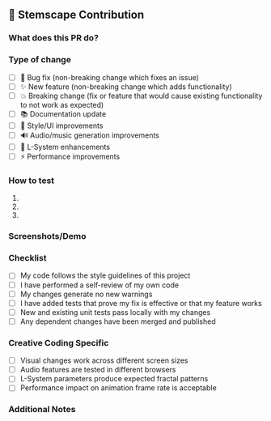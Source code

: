 ## 🌱 Stemscape Contribution

### What does this PR do?
<!-- Brief description of your changes -->

### Type of change
<!-- Please delete options that are not relevant -->
- [ ] 🐛 Bug fix (non-breaking change which fixes an issue)
- [ ] ✨ New feature (non-breaking change which adds functionality)
- [ ] 💥 Breaking change (fix or feature that would cause existing functionality to not work as expected)
- [ ] 📚 Documentation update
- [ ] 🎨 Style/UI improvements
- [ ] 🔊 Audio/music generation improvements
- [ ] 🌿 L-System enhancements
- [ ] ⚡ Performance improvements

### How to test
<!-- Describe how reviewers can test your changes -->
1. 
2. 
3. 

### Screenshots/Demo
<!-- If applicable, add screenshots or describe visual/audio changes -->

### Checklist
- [ ] My code follows the style guidelines of this project
- [ ] I have performed a self-review of my own code
- [ ] My changes generate no new warnings
- [ ] I have added tests that prove my fix is effective or that my feature works
- [ ] New and existing unit tests pass locally with my changes
- [ ] Any dependent changes have been merged and published

### Creative Coding Specific
- [ ] Visual changes work across different screen sizes
- [ ] Audio features are tested in different browsers
- [ ] L-System parameters produce expected fractal patterns
- [ ] Performance impact on animation frame rate is acceptable

### Additional Notes
<!-- Any other information that reviewers should know -->